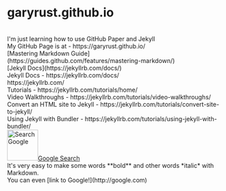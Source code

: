 # garyrust.github.io
<br>
I'm just learning how to use GitHub Paper and Jekyll <br>
My GitHub Page is at - https://garyrust.github.io/ <br>
[Mastering Markdown Guide](https://guides.github.com/features/mastering-markdown/) <br>
[Jekyll Docs](https://jekyllrb.com/docs/) <br>
Jekyll Docs - https://jekyllrb.com/docs/ <br> 
https://jekyllrb.com/ <br>
Tutorials - https://jekyllrb.com/tutorials/home/ <br>
Video Walkthroughs - https://jekyllrb.com/tutorials/video-walkthroughs/ <br>
Convert an HTML site to Jekyll - https://jekyllrb.com/tutorials/convert-site-to-jekyll/ <br>
Using Jekyll with Bundler - https://jekyllrb.com/tutorials/using-jekyll-with-bundler/ <br>
<html><a href="https://www.google.com/" target="_blank"><img title="Search Google"
style="border: 0px solid ; width: 72px; height: 72px;"
alt="Search Google"
src="http://icons.iconarchive.com/icons/papirus-team/papirus-apps/72/google-icon.png">Google Search</a></html> <br>
It's very easy to make some words **bold** and other words *italic* with Markdown.<br>
You can even [link to Google!](http://google.com) <br>
